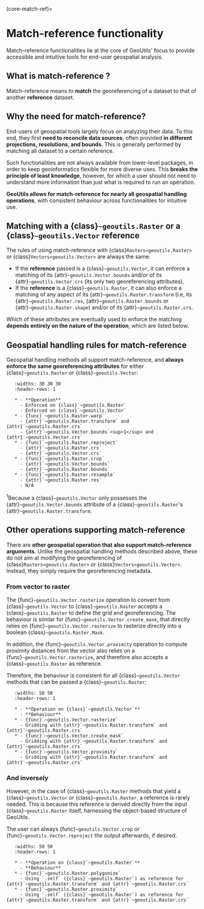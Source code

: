 (core-match-ref)=
# Match-reference functionality

Match-reference functionalities lie at the core of GeoUtils' focus to provide accessible and intuitive tools for end-user geospatial analysis.

## What is match-reference ?

Match-reference means to **match** the georeferencing of a dataset to that of another **reference** dataset.

## Why the need for match-reference?

End-users of geospatial tools largely focus on analyzing their data. To this end, they first **need to reconcile data sources**, often provided **in different 
projections, resolutions, and bounds**. This is generally performed by matching all dataset to a certain reference.

Such functionalities are not always available from lower-level packages, in order to keep geoinformatics flexible for more diverse uses. This 
**breaks the principle of least knowledge**, however, for which a user should not need to understand more information than just what is required to run an 
operation. 

**GeoUtils allows for match-reference for nearly all geospatial handling operations**, with consistent behaviour across functionalities for intuitive use.

## Matching with a {class}`~geoutils.Raster` or a {class}`~geoutils.Vector` reference

The rules of using match-reference with {class}`Rasters<geoutils.Raster>` or {class}`Vectors<geoutils.Vector>` are always the same:

 - If the **reference** passed is a {class}`~geoutils.Vector`, it can enforce a matching of its {attr}`~geoutils.Vector.bounds` and/or of its {attr}`~geoutils.Vector.crs` (its only two 
   georeferencing attributes),
 - If the **reference** is a {class}`~geoutils.Raster`, it can also enforce a matching of any aspect of its {attr}`~geoutils.Raster.transform` (i.e, its 
   {attr}`~geoutils.Raster.res`, {attr}`~geoutils.Raster.bounds` or {attr}`~geoutils.Raster.shape`) and/or of its {attr}`~geoutils.Raster.crs`.

Which of these attributes are eventually used to enforce the matching **depends entirely on the nature of the operation**, which are listed below.

## Geospatial handling rules for match-reference

Geospatial handling methods all support match-reference, and **always enforce the same georeferencing attributes** for either {class}`~geoutils.Raster` 
or {class}`~geoutils.Vector`:

```{list-table} 
   :widths: 30 30 30
   :header-rows: 1
   
   * - **Operation**
     - Enforced on {class}`~geoutils.Raster`
     - Enforced on {class}`~geoutils.Vector`
   * - {func}`~geoutils.Raster.warp`
     - {attr}`~geoutils.Raster.transform` and {attr}`~geoutils.Raster.crs`
     - {attr}`~geoutils.Vector.bounds`<sup>1</sup> and {attr}`~geoutils.Vector.crs`
   * - {func}`~geoutils.Raster.reproject` 
     - {attr}`~geoutils.Raster.crs`
     - {attr}`~geoutils.Vector.crs`
   * - {func}`~geoutils.Raster.crop`
     - {attr}`~geoutils.Vector.bounds`
     - {attr}`~geoutils.Raster.bounds`
   * - {func}`~geoutils.Raster.resample`
     - {attr}`~geoutils.Raster.res`
     - N/A

```

<sup>1</sup>Because a {class}`~geoutils.Vector` only possesses the {attr}`~geoutils.Vector.bounds` attribute of a {class}`~geoutils.Raster`'s {attr}`~geoutils.Raster.transform`.


## Other operations supporting match-reference

There are **other geospatial operation that also support match-reference arguments**. Unlike the geospatial handling methods described above, these do not aim 
at modifying the georeferencing of {class}`Rasters<geoutils.Raster>` or {class}`Vectors<geoutils.Vector>`. Instead, they simply require the georeferencing metadata.

### From vector to raster

The {func}`~geoutils.Vector.rasterize` operation to convert from {class}`~geoutils.Vector` to {class}`~geoutils.Raster` accepts a {class}`~geoutils.Raster` to define the 
grid and georeferencing. The behaviour is similar for {func}`~geoutils.Vector.create_mask`, that directly relies on {func}`~geoutils.Vector.rasterize` to 
rasterize directly into a boolean {class}`~geoutils.Raster.Mask`.

In addition, the {func}`~geoutils.Vector.proximity` operation to compute proximity distances from the vector also relies on a 
{func}`~geoutils.Vector.rasterize`, and therefore also accepts a {class}`~geoutils.Raster` as reference.

Therefore, the behaviour is consistent for all {class}`~geoutils.Vector` methods that can be passed a {class}`~geoutils.Raster`:

```{list-table} 
   :widths: 50 50
   :header-rows: 1
   
   * - **Operation on {class}`~geoutils.Vector`**
     - **Behaviour**
   * - {func}`~geoutils.Vector.rasterize`
     - Gridding with {attr}`~geoutils.Raster.transform` and {attr}`~geoutils.Raster.crs`
   * - {func}`~geoutils.Vector.create_mask`
     - Gridding with {attr}`~geoutils.Raster.transform` and {attr}`~geoutils.Raster.crs`
   * - {func}`~geoutils.Vector.proximity`
     - Gridding with {attr}`~geoutils.Raster.transform` and {attr}`~geoutils.Raster.crs`
```

### And inversely

However, in the case of {class}`~geoutils.Raster` methods that yield a {class}`~geoutils.Vector` or {class}`~geoutils.Raster`, a reference is rarely needed. 
This is because this reference is derived directly from the input {class}`~geoutils.Raster` itself, harnessing the object-based structure of GeoUtils.

The user can always {func}`~geoutils.Vector.crop` or {func}`~geoutils.Vector.reproject` the output afterwards, if desired.

```{list-table} 
   :widths: 50 50
   :header-rows: 1
   
   * - **Operation on {class}`~geoutils.Raster`**
     - **Behaviour**
   * - {func}`~geoutils.Raster.polygonize`
     - Using `.self` ({class}`~geoutils.Raster`) as reference for {attr}`~geoutils.Raster.transform` and {attr}`~geoutils.Raster.crs` 
   * - {func}`~geoutils.Raster.proximity`
     - Using `.self` ({class}`~geoutils.Raster`) as reference for {attr}`~geoutils.Raster.transform` and {attr}`~geoutils.Raster.crs`
```

